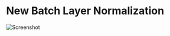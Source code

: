 # New Batch Layer Normalization
 
![Screenshot](https://github.com/A2Amir/New-Batch-Layer-Normalization/blob/main/Images/Screenshot%20from%202021-11-05%2001-26-55.png)

